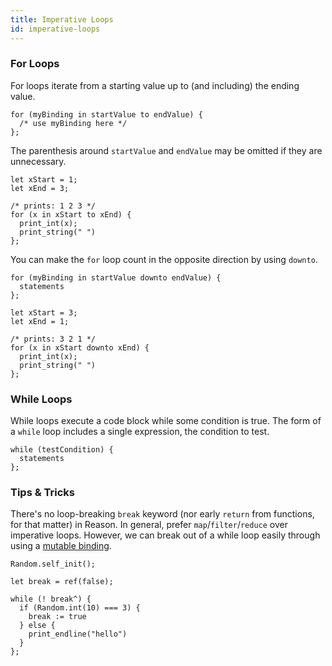 ```yaml
---
title: Imperative Loops
id: imperative-loops
---
```


### For Loops

For loops iterate from a starting value up to (and including) the ending value.

```reason
for (myBinding in startValue to endValue) {
  /* use myBinding here */
};
```

The parenthesis around `startValue` and `endValue` may be omitted if they are
unnecessary.

```reason
let xStart = 1;
let xEnd = 3;

/* prints: 1 2 3 */
for (x in xStart to xEnd) {
  print_int(x);
  print_string(" ")
};
```

You can make the `for` loop count in the opposite direction by using `downto`.

```reason
for (myBinding in startValue downto endValue) {
  statements
};
```

```reason
let xStart = 3;
let xEnd = 1;

/* prints: 3 2 1 */
for (x in xStart downto xEnd) {
  print_int(x);
  print_string(" ")
};
```

### While Loops

While loops execute a code block while some condition is true. The form of a `while` loop includes a single expression, the condition to test.

```reason
while (testCondition) {
  statements
};
```

### Tips & Tricks

There's no loop-breaking `break` keyword (nor early `return` from functions, for that matter) in Reason. In general, prefer `map`/`filter`/`reduce` over imperative loops. However, we can break out of a while loop easily through using a [mutable binding](/guide/language/mutation).

```reason
Random.self_init();

let break = ref(false);

while (! break^) {
  if (Random.int(10) === 3) {
    break := true
  } else {
    print_endline("hello")
  }
};
```
